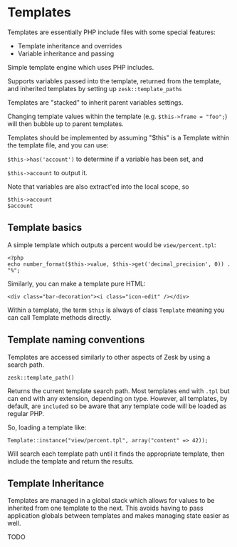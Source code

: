 # Templates

Templates are essentially PHP include files with some special features:

- Template inheritance and overrides
- Variable inheritance and passing

Simple template engine which uses PHP includes.

Supports variables passed into the template, returned from the template,
and inherited templates by setting up `zesk::template_paths`

Templates are "stacked" to inherit parent variables settings.

Changing template values within the template (e.g. `$this->frame = "foo";`) will then bubble up to parent templates.

Templates should be implemented by assuming "$this" is a Template within the template file, and you can use:

`$this->has('account')` to determine if a variable has been set, and

`$this->account` to output it.

Note that variables are also extract'ed into the local scope, so

    $this->account
    $account

## Template basics

A simple template which outputs a percent would be `view/percent.tpl`:

    <?php
    echo number_format($this->value, $this->get('decimal_precision', 0)) . "%";

Similarly, you can make a template pure HTML:

	<div class="bar-decoration"><i class="icon-edit" /></div>

Within a template, the term `$this` is always of class `Template` meaning you can call Template methods directly.

## Template naming conventions

Templates are accessed similarly to other aspects of Zesk by using a search path.

    zesk::template_path()

Returns the current template search path. Most templates end with `.tpl` but can end with any extension, depending on type. However, all templates, by default, are `include`d so be aware that any template code will be loaded as regular PHP.

So, loading a template like:

    Template::instance("view/percent.tpl", array("content" => 42));

Will search each template path until it finds the appropriate template, then include the template and return the results.

## Template Inheritance

Templates are managed in a global stack which allows for values to be inherited from one template to the next. This avoids having to pass application globals between templates and makes managing state easier as well.

TODO